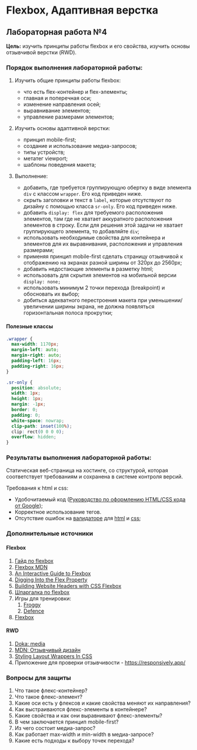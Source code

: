 # Flexbox, Адаптивная верстка

## Лабораторная работа №4

**Цель:** изучить принципы работы flexbox и его свойства, изучить основы отзывчивой верстки (RWD).

### Порядок выполнения лабораторной работы:

1. Изучить общие принципы работы flexbox:

    - что есть flex-контейнер и flex-элементы;
    - главная и поперечная оси;
    - изменение направления осей;
    - выравнивание элементов;
    - управление размерами элементов;

1. Изучить основы адаптивной верстки:
    
    - принцип mobile-first;
    - создание и использование медиа-запросов;
    - типы устройств;
    - метатег viewport;
    - шаблоны поведения макета;

1. Выполнение:
    - добавить, где требуется группирующую обертку в виде элемента `div` с классом `wrapper`. Его код приведен ниже.
    - скрыть заголовки и текст в `label`, которые отсутствуют по дизайну с помощью класса `sr-only`. Его код приведен ниже.
    - добавить `display: flex` для требуемого расположения элементов, там где не хватает аккуратного расположения элементов в строку. Если для решения этой задачи не хватает группирующего элемента, то добавляйте `div`;
    - использовать необходимые свойства для контейнера и элементов для их выравнивания, расположения и управления размерами;
    - применяя принцип mobile-first сделать страницу отзывчивой к отображению на экранах разной ширины от 320px до 2560px;
    - добавить недостающие элементы в разметку html;
    - использовать для скрытия элементов на мобильной версии `display: none;`
    - использовать минимум 2 точки перехода (breakpoint) и обосновать их выбор;
    - добиться адекватного перестроения макета при уменьшении/увеличении ширины экрана, не должна появляться горизонтальная полоса прокрутки;


#### Полезные классы

```css
.wrapper {
  max-width: 1170px;
  margin-left: auto;
  margin-right: auto;
  padding-left: 16px;
  padding-right: 16px;
}
```

```css
.sr-only {
  position: absolute;
  width: 1px;
  height: 1px;
  margin: -1px;
  border: 0;
  padding: 0;
  white-space: nowrap;
  clip-path: inset(100%);
  clip: rect(0 0 0 0);
  overflow: hidden;
}
```

### Результаты выполнения лабораторной работы:

Статическая веб-страница на хостинге, со структурой, которая соответствует требованиям и сохранена в системе контроля версий.

Требования к html и css:

- Удобочитаемый код ([Руководство по оформлению HTML/CSS кода от Google](https://habr.com/ru/post/143452/));
- Корректное использование тегов.
- Отсутствие ошибок на [валидаторе](https://validator.w3.org/) для [html](https://validator.w3.org/) и [css](https://jigsaw.w3.org/css-validator/);

### Дополнительные источники

#### Flexbox

1. [Гайд по flexbox](https://doka.guide/css/flexbox-guide/)
1. [Flexbox MDN](https://developer.mozilla.org/ru/docs/Learn/CSS/CSS_layout/Flexbox)
1. [An Interactive Guide to Flexbox](https://www.joshwcomeau.com/css/interactive-guide-to-flexbox/)
1. [Digging Into the Flex Property](https://ishadeed.com/article/css-flex-property/)
1. [Building Website Headers with CSS Flexbox](https://ishadeed.com/article/website-headers-flexbox/)
1. [Шпаргалка по flexbox](https://dev.to/joyshaheb/flexbox-cheat-sheets-in-2021-css-2021-3edl)
1. Игры для тренировки:
    1. [Froggy](http://flexboxfroggy.com/)
    1. [Defence](http://www.flexboxdefense.com/)
1. [Flexbox](https://semicolon.dev/tutorial/css/complete-css-flex-tutorial)

#### RWD

1. [Doka: media](https://doka.guide/css/media/)
1. [MDN: Отзывчивый дизайн](https://developer.mozilla.org/ru/docs/Learn/CSS/CSS_layout/Responsive_Design)
1. [Styling Layout Wrappers In CSS](https://ishadeed.com/article/styling-wrappers-css/)
1. Приложение для проверки отзывчивости - https://responsively.app/

### Вопросы для защиты

1. Что такое флекс-контейнер?
1. Что такое флекс-элемент?
1. Какие оси есть у флексов и какие свойства меняют их направления?
1. Как выстраиваются флекс-элементы в контейнере?
1. Какие свойства и как они выравнивают флекс-элементы?
1. В чем заключается принцип mobile-first?
1. Из чего состоит медиа-запрос?
1. Как работает max-width и min-width в медиа-запросе?
1. Какие есть подходы к выбору точек перехода?
